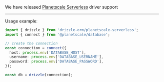 We have released [Planetscale Serverless](https://github.com/planetscale/database-js) driver support

---

Usage example:

```typescript
import { drizzle } from 'drizzle-orm/planetscale-serverless';
import { connect } from '@planetscale/database';

// create the connection
const connection = connect({
  host: process.env['DATABASE_HOST'],
  username: process.env['DATABASE_USERNAME'],
  password: process.env['DATABASE_PASSWORD'],
});

const db = drizzle(connection);
```
